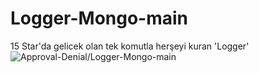 # Logger-Mongo-main
15 Star'da gelicek olan tek komutla herşeyi kuran 'Logger'
<img src="https://komarev.com/ghpvc/?username=Approval-Denial&label=Ziyaretçi%20Sayısı&color=da004e" alt="Approval-Denial/Logger-Mongo-main" />
